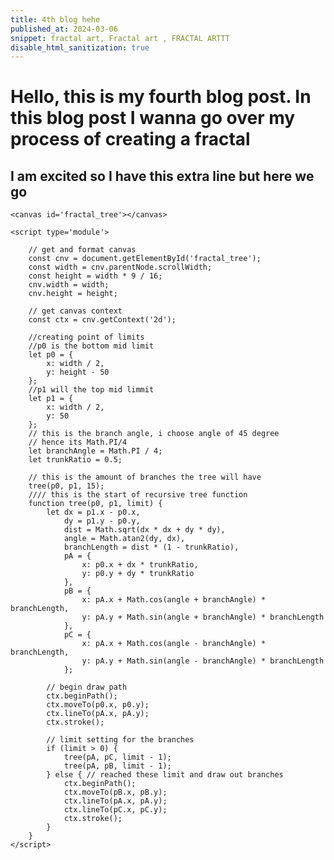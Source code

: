 ```yaml
---
title: 4th blog hehe
published_at: 2024-03-06
snippet: fractal art, Fractal art , FRACTAL ARTTT
disable_html_sanitization: true
---
```


# Hello, this is my fourth blog post. In this blog post I wanna go over my process of creating a fractal

## I am excited so I have this extra line but here we go

<canvas id='fractal_tree'></canvas>

<script type='module'>

    // get and format canvas
    const cnv = document.getElementById('fractal_tree');
    const width = cnv.parentNode.scrollWidth;
    const height = width * 9 / 16;
    cnv.width = width;
    cnv.height = height;

    // get canvas context
    const ctx = cnv.getContext('2d');

    let p0 = {
        x: width / 2,
        y: height - 50
    };
    let p1 = {
        x: width / 2,
        y: 50
    };
    let branchAngle = Math.PI / 4;
    let trunkRatio = 0.5;

    
    tree(p0, p1, 15);

    function tree(p0, p1, limit) {
        let dx = p1.x - p0.x,
            dy = p1.y - p0.y,
            dist = Math.sqrt(dx * dx + dy * dy),
            angle = Math.atan2(dy, dx),
            branchLength = dist * (1 - trunkRatio),
            pA = {
                x: p0.x + dx * trunkRatio,
                y: p0.y + dy * trunkRatio
            },
            pB = {
                x: pA.x + Math.cos(angle + branchAngle) * branchLength,
                y: pA.y + Math.sin(angle + branchAngle) * branchLength
            },
            pC = {
                x: pA.x + Math.cos(angle - branchAngle) * branchLength,
                y: pA.y + Math.sin(angle - branchAngle) * branchLength
            };

        ctx.beginPath();
        ctx.moveTo(p0.x, p0.y);
        ctx.lineTo(pA.x, pA.y);
        ctx.stroke();

        if (limit > 0) {
            tree(pA, pC, limit - 1);
            tree(pA, pB, limit - 1);
        } else {
            ctx.beginPath();
            ctx.moveTo(pB.x, pB.y);
            ctx.lineTo(pA.x, pA.y);
            ctx.lineTo(pC.x, pC.y);
            ctx.stroke();
        }
    }
</script>

```
<canvas id='fractal_tree'></canvas>

<script type='module'>

    // get and format canvas
    const cnv = document.getElementById('fractal_tree');
    const width = cnv.parentNode.scrollWidth;
    const height = width * 9 / 16;
    cnv.width = width;
    cnv.height = height;

    // get canvas context
    const ctx = cnv.getContext('2d');

    //creating point of limits
    //p0 is the bottom mid limit
    let p0 = {
        x: width / 2,
        y: height - 50
    };
    //p1 will the top mid limmit
    let p1 = {
        x: width / 2,
        y: 50
    };
    // this is the branch angle, i choose angle of 45 degree
    // hence its Math.PI/4
    let branchAngle = Math.PI / 4;
    let trunkRatio = 0.5;

    // this is the amount of branches the tree will have
    tree(p0, p1, 15);
    //// this is the start of recursive tree function
    function tree(p0, p1, limit) {
        let dx = p1.x - p0.x,
            dy = p1.y - p0.y,
            dist = Math.sqrt(dx * dx + dy * dy),
            angle = Math.atan2(dy, dx),
            branchLength = dist * (1 - trunkRatio),
            pA = {
                x: p0.x + dx * trunkRatio,
                y: p0.y + dy * trunkRatio
            },
            pB = {
                x: pA.x + Math.cos(angle + branchAngle) * branchLength,
                y: pA.y + Math.sin(angle + branchAngle) * branchLength
            },
            pC = {
                x: pA.x + Math.cos(angle - branchAngle) * branchLength,
                y: pA.y + Math.sin(angle - branchAngle) * branchLength
            };

        // begin draw path
        ctx.beginPath();
        ctx.moveTo(p0.x, p0.y);
        ctx.lineTo(pA.x, pA.y);
        ctx.stroke();

        // limit setting for the branches
        if (limit > 0) {
            tree(pA, pC, limit - 1);
            tree(pA, pB, limit - 1);
        } else { // reached these limit and draw out branches
            ctx.beginPath();
            ctx.moveTo(pB.x, pB.y);
            ctx.lineTo(pA.x, pA.y);
            ctx.lineTo(pC.x, pC.y);
            ctx.stroke();
        }
    }
</script>
```
